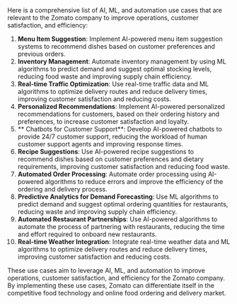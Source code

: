 Here is a comprehensive list of AI, ML, and automation use cases that are relevant to the Zomato company to improve operations, customer satisfaction, and efficiency:

1. **Menu Item Suggestion**: Implement AI-powered menu item suggestion systems to recommend dishes based on customer preferences and previous orders.
2. **Inventory Management**: Automate inventory management by using ML algorithms to predict demand and suggest optimal stocking levels, reducing food waste and improving supply chain efficiency.
3. **Real-time Traffic Optimization**: Use real-time traffic data and ML algorithms to optimize delivery routes and reduce delivery times, improving customer satisfaction and reducing costs.
4. **Personalized Recommendations**: Implement AI-powered personalized recommendations for customers, based on their ordering history and preferences, to increase customer satisfaction and loyalty.
5. ** Chatbots for Customer Support**: Develop AI-powered chatbots to provide 24/7 customer support, reducing the workload of human customer support agents and improving response times.
6. **Recipe Suggestions**: Use AI-powered recipe suggestions to recommend dishes based on customer preferences and dietary requirements, improving customer satisfaction and reducing food waste.
7. **Automated Order Processing**: Automate order processing using AI-powered algorithms to reduce errors and improve the efficiency of the ordering and delivery process.
8. **Predictive Analytics for Demand Forecasting**: Use ML algorithms to predict demand and suggest optimal ordering quantities for restaurants, reducing waste and improving supply chain efficiency.
9. **Automated Restaurant Partnerships**: Use AI-powered algorithms to automate the process of partnering with restaurants, reducing the time and effort required to onboard new restaurants.
10. **Real-time Weather Integration**: Integrate real-time weather data and ML algorithms to optimize delivery routes and reduce delivery times, improving customer satisfaction and reducing costs.

These use cases aim to leverage AI, ML, and automation to improve operations, customer satisfaction, and efficiency for the Zomato company. By implementing these use cases, Zomato can differentiate itself in the competitive food technology and online food ordering and delivery market.